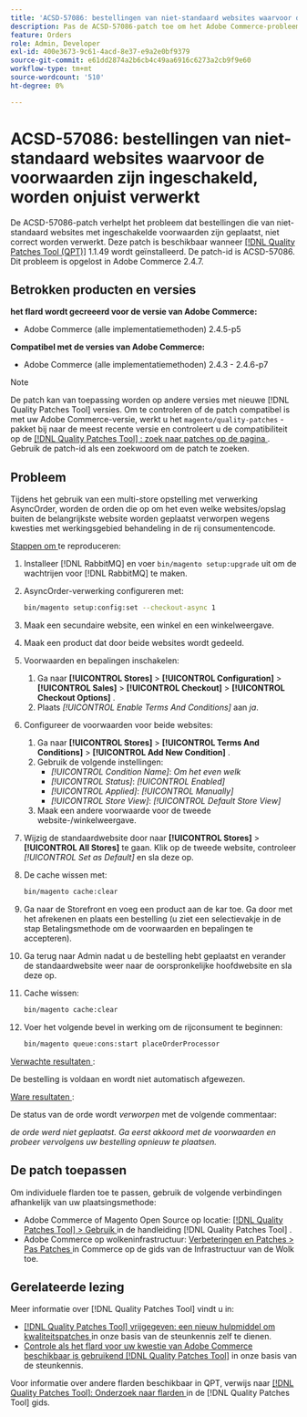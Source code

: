 ```yaml
---
title: 'ACSD-57086: bestellingen van niet-standaard websites waarvoor de voorwaarden zijn ingeschakeld, worden onjuist verwerkt'
description: Pas de ACSD-57086-patch toe om het Adobe Commerce-probleem op te lossen waarbij bestellingen die van niet-standaard websites met ingeschakelde voorwaarden zijn geplaatst, niet correct worden verwerkt.
feature: Orders
role: Admin, Developer
exl-id: 400e3673-9c61-4acd-8e37-e9a2e0bf9379
source-git-commit: e61dd2874a2b6cb4c49aa6916c6273a2cb9f9e60
workflow-type: tm+mt
source-wordcount: '510'
ht-degree: 0%

---
```


# ACSD-57086: bestellingen van niet-standaard websites waarvoor de voorwaarden zijn ingeschakeld, worden onjuist verwerkt

De ACSD-57086-patch verhelpt het probleem dat bestellingen die van niet-standaard websites met ingeschakelde voorwaarden zijn geplaatst, niet correct worden verwerkt. Deze patch is beschikbaar wanneer [[!DNL Quality Patches Tool (QPT)]](/help/announcements/adobe-commerce-announcements/magento-quality-patches-released-new-tool-to-self-serve-quality-patches.md) 1.1.49 wordt geïnstalleerd. De patch-id is ACSD-57086. Dit probleem is opgelost in Adobe Commerce 2.4.7.

## Betrokken producten en versies

**het flard wordt gecreeerd voor de versie van Adobe Commerce:**

* Adobe Commerce (alle implementatiemethoden) 2.4.5-p5

**Compatibel met de versies van Adobe Commerce:**

* Adobe Commerce (alle implementatiemethoden) 2.4.3 - 2.4.6-p7

>[!NOTE]
>
>De patch kan van toepassing worden op andere versies met nieuwe [!DNL Quality Patches Tool] versies. Om te controleren of de patch compatibel is met uw Adobe Commerce-versie, werkt u het `magento/quality-patches` -pakket bij naar de meest recente versie en controleert u de compatibiliteit op de [[!DNL Quality Patches Tool] : zoek naar patches op de pagina ](https://experienceleague.adobe.com/tools/commerce-quality-patches/index.html) . Gebruik de patch-id als een zoekwoord om de patch te zoeken.

## Probleem

Tijdens het gebruik van een multi-store opstelling met verwerking AsyncOrder, worden de orden die op om het even welke websites/opslag buiten de belangrijkste website worden geplaatst verworpen wegens kwesties met werkingsgebied behandeling in de rij consumentencode.

<u> Stappen om </u> te reproduceren:

1. Installeer [!DNL RabbitMQ] en voer `bin/magento setup:upgrade` uit om de wachtrijen voor [!DNL RabbitMQ] te maken.
1. AsyncOrder-verwerking configureren met:

   ```bash
   bin/magento setup:config:set --checkout-async 1
   ```

1. Maak een secundaire website, een winkel en een winkelweergave.
1. Maak een product dat door beide websites wordt gedeeld.
1. Voorwaarden en bepalingen inschakelen:
   1. Ga naar **[!UICONTROL Stores]** > **[!UICONTROL Configuration]** > **[!UICONTROL Sales]** > **[!UICONTROL Checkout]** > **[!UICONTROL Checkout Options]** .
   1. Plaats *[!UICONTROL Enable Terms And Conditions]* aan *ja*.
1. Configureer de voorwaarden voor beide websites:
   1. Ga naar **[!UICONTROL Stores]** > **[!UICONTROL Terms And Conditions]** > **[!UICONTROL Add New Condition]** .
   1. Gebruik de volgende instellingen:
      * *[!UICONTROL Condition Name]*: *Om het even welk*
      * *[!UICONTROL Status]*: *[!UICONTROL Enabled]*
      * *[!UICONTROL Applied]*: *[!UICONTROL Manually]*
      * *[!UICONTROL Store View]*: *[!UICONTROL Default Store View]*
   1. Maak een andere voorwaarde voor de tweede website-/winkelweergave.
1. Wijzig de standaardwebsite door naar **[!UICONTROL Stores]** > **[!UICONTROL All Stores]** te gaan. Klik op de tweede website, controleer *[!UICONTROL Set as Default]* en sla deze op.
1. De cache wissen met:

   ```bash
   bin/magento cache:clear
   ```

1. Ga naar de Storefront en voeg een product aan de kar toe. Ga door met het afrekenen en plaats een bestelling (u ziet een selectievakje in de stap Betalingsmethode om de voorwaarden en bepalingen te accepteren).
1. Ga terug naar Admin nadat u de bestelling hebt geplaatst en verander de standaardwebsite weer naar de oorspronkelijke hoofdwebsite en sla deze op.
1. Cache wissen:

   ```bash
   bin/magento cache:clear
   ```

1. Voer het volgende bevel in werking om de rijconsument te beginnen:

   ```bash
   bin/magento queue:cons:start placeOrderProcessor
   ```

<u> Verwachte resultaten </u>:

De bestelling is voldaan en wordt niet automatisch afgewezen.

<u> Ware resultaten </u>:

De status van de orde wordt *verworpen* met de volgende commentaar:

*de orde werd niet geplaatst. Ga eerst akkoord met de voorwaarden en probeer vervolgens uw bestelling opnieuw te plaatsen.*

## De patch toepassen

Om individuele flarden toe te passen, gebruik de volgende verbindingen afhankelijk van uw plaatsingsmethode:

* Adobe Commerce of Magento Open Source op locatie: [[!DNL Quality Patches Tool]  > Gebruik ](https://experienceleague.adobe.com/docs/commerce-operations/tools/quality-patches-tool/usage.html) in de handleiding [!DNL Quality Patches Tool] .
* Adobe Commerce op wolkeninfrastructuur: [ Verbeteringen en Patches > Pas Patches ](https://experienceleague.adobe.com/docs/commerce-cloud-service/user-guide/develop/upgrade/apply-patches.html) in Commerce op de gids van de Infrastructuur van de Wolk toe.

## Gerelateerde lezing

Meer informatie over [!DNL Quality Patches Tool] vindt u in:

* [[!DNL Quality Patches Tool]  vrijgegeven: een nieuw hulpmiddel om kwaliteitspatches ](/help/announcements/adobe-commerce-announcements/magento-quality-patches-released-new-tool-to-self-serve-quality-patches.md) in onze basis van de steunkennis zelf te dienen.
* [ Controle als het flard voor uw kwestie van Adobe Commerce beschikbaar is gebruikend  [!DNL Quality Patches Tool]](/help/support-tools/patches-available-in-qpt-tool/check-patch-for-magento-issue-with-magento-quality-patches.md) in onze basis van de steunkennis.

Voor informatie over andere flarden beschikbaar in QPT, verwijs naar [[!DNL Quality Patches Tool]: Onderzoek naar flarden ](https://experienceleague.adobe.com/tools/commerce-quality-patches/index.html) in de [!DNL Quality Patches Tool] gids.
